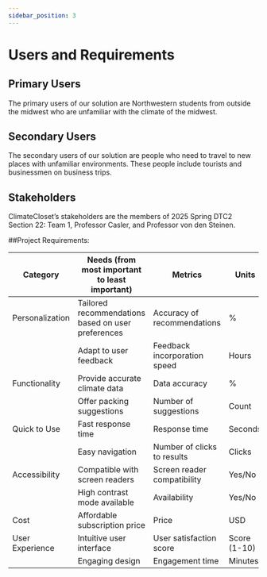 ```yaml
---
sidebar_position: 3
---
```


# Users and Requirements

## Primary Users
The primary users of our solution are Northwestern students from outside the midwest who are unfamiliar with the climate of the midwest.

## Secondary Users
The secondary users of our solution are people who need to travel to new places with unfamiliar environments. These people include tourists and businessmen on business trips. 

## Stakeholders
ClimateCloset’s stakeholders are the members of 2025 Spring DTC2 Section 22: Team 1, Professor Casler, and Professor von den Steinen.

##Project Requirements:

| Category        | Needs (from most important to least important)                         | Metrics                         | Units       | Ideal Value | Allowable Value |
|-----------------|------------------------------------------------------------------------|--------------------------------|-------------|-------------|-----------------|
| Personalization | Tailored recommendations based on user preferences                    | Accuracy of recommendations    | %           | 95%         | 85%             |
|                 | Adapt to user feedback                                                  | Feedback incorporation speed   | Hours       | 24          | 48              |
| Functionality   | Provide accurate climate data                                          | Data accuracy                  | %           | 98%         | 90%             |
|                 | Offer packing suggestions                                              | Number of suggestions          | Count       | 10          | 7               |
| Quick to Use    | Fast response time                                                    | Response time                  | Seconds     | 2           | 5               |
|                 | Easy navigation                                                      | Number of clicks to results    | Clicks      | 3           | 5               |
| Accessibility   | Compatible with screen readers                                        | Screen reader compatibility    | Yes/No      | Yes         | Yes             |
|                 | High contrast mode available                                         | Availability                  | Yes/No      | Yes         | Yes             |
| Cost            | Affordable subscription price                                        | Price                         | USD         | 5           | 10              |
| User Experience | Intuitive user interface                                              | User satisfaction score       | Score (1-10)| 9           | 7               |
|                 | Engaging design                                                     | Engagement time               | Minutes     | 15          | 10              |
